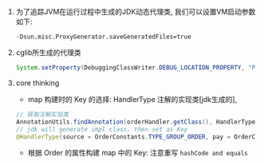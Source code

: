 1. 为了追踪JVM在运行过程中生成的JDK动态代理类, 我们可以设置VM启动参数如下:

    ```shell
    -Dsun.misc.ProxyGenerator.saveGeneratedFiles=true
    ```   
   
2. cglib所生成的代理类

    ```java
    System.setProperty(DebuggingClassWriter.DEBUG_LOCATION_PROPERTY, "PATH");
    ```   
   
3. core thinking

    - map 构建时的 Key 的选择: HandlerType 注解的实现类[jdk生成的], 
    
    ```java
    // 获取注解实现类  
    AnnotationUtils.findAnnotation(orderHandler.getClass(), HandlerType.class)
    // jdk will generate impl class, then set as Key
    @HandlerType(source = OrderConstants.TYPE_GROUP_ORDER, pay = OrderConstants.PAY_WECHAT)
    ```
    - 根据 Order 的属性构建 map 中的 Key: 注意重写 `hashCode and equals`
      


